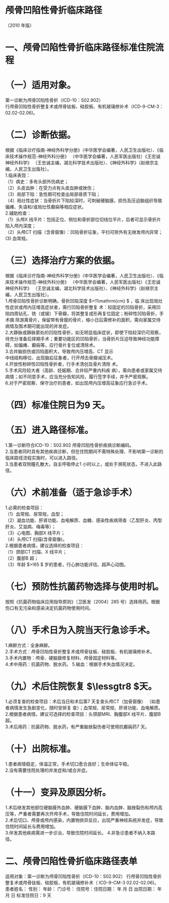 # 颅骨凹陷性骨折临床路径  
（2010 年版）  
# 一、颅骨凹陷性骨折临床路径标准住院流程  
# （一）适用对象。  
第一诊断为颅骨凹陷性骨折（ICD-10：S02.902）  
行颅骨凹陷性骨折整复术或颅骨钛板、硅胶板、有机玻璃修补术（ICD-9-CM-3：02.02-02.06)。  
# （二）诊断依据。  
根据《临床诊疗指南-神经外科学分册》（中华医学会编著，人民卫生出版社）、《临床技术操作规范-神经外科分册》
（中华医学会编著，人民军医出版社）《王忠诚神经外科学》
（王忠诚主编，湖北科学技术出版社）、《神经外科学》（赵继宗主编，人民卫生出版社）。  
1.临床表现：  
（1）病史：多有头部外伤病史；  
（2）头皮血肿：在受力点有头皮血肿或挫伤；  
（3）局部下陷：急性期可检查出局部骨质下陷；  
（4）局灶性症状：当骨折片下陷较深时，可刺破硬脑膜，损伤及压迫脑组织导致偏瘫、失语和/或局灶性癫痫等相应症状。  
2.辅助检查：  
（1）头颅X 线平片：包括正位、侧位和骨折部位切线位平片，后者可显示骨折片陷入颅内深度；  
（2）头颅CT 扫描（含骨窗像）：凹陷骨折征象，平扫可除外有无继发颅内异常；  
(3) 血常规。  
# （三）选择治疗方案的依据。  
根据《临床诊疗指南-神经外科学分册》（中华医学会编著，人民卫生出版社）、《临床技术操作规范-神经外科分册》
（中华医学会编著，人民军医出版社）《王忠诚神经外科学》
（王忠诚主编，湖北科学技术出版社）、《神经外科学》（赵继宗主编，人民卫生出版社）。  
1.颅骨凹陷性骨折诊断明确，骨折凹陷深度 $>\!1\mathrm{cm} $ ，临 床出现局灶性症状或颅内压增高症状者，需行凹陷骨折整复 术：较固定的凹陷骨折，采用凹陷四周钻孔、铣（或锯）下骨瓣，将其整复成形再复位固定；粉碎性凹陷骨折，手术摘 除游离骨片，保留带有骨膜的骨片，缩小日后需修补的面积，需向家属交待病情及围术期可能出现的并发症。  
2.大静脉或静脉窦处的凹陷性骨折，如无明显临床症状，即使下陷较深仍可观察，待充分准备后择期手术；重要功能区的凹陷骨折，当骨折片压迫导致神经功能障碍，如偏瘫、癫痫等，应行骨片复位或清除术。  
3.合并脑损伤或凹陷面积大，导致颅内压增高、CT 显示  
中线结构移位、出现脑疝征象者，行开颅去骨瓣减压术。  
4.开放性粉碎性凹陷性骨折者，行手术清创及骨片清除 术。  
5.手术风险较大者（高龄、妊娠期、合并较严重内科疾 病），需向患者或家属交待病情；如不同意手术，应当充分告知风险，履行签字手续，并予严密观察。  
6.对于严密观察、保守治疗的患者，如出现颅内压增高征象应行急诊手术。  
# （四）标准住院日为9 天。  
# （五）进入路径标准。  
1.第一诊断符合ICD-10：S02.902 颅骨凹陷性骨折疾病诊断编码。  
2.当患者同时具有其他疾病诊断，但在住院期间不需特殊处理、不影响第一诊断的临床路径流程实施时，可以进入路径。  
3.当患者双侧瞳孔散大，自主呼吸停止1 小时以上，或处于濒死状态，不进入此路径。  
# （六）术前准备（适于急诊手术）  
1.必需的检查项目：  
（1）血常规、尿常规，血型；  
（2）凝血功能、肝肾功能、血电解质、血糖、感染性疾病筛查（乙型肝炎、丙型肝炎、艾滋病、梅毒等）；  
（3）心电图、胸部X 线平片；  
（4）头颅CT 扫描(含骨窗像)。  
2.根据患者病情，建议选择的检查项目：  
（1）颈部CT 扫描、X 线平片；  
（2）腹部B 超；  
（3）年龄 $>\!65 $ 岁的患者，行心肺功能评估、超声心动图。  
# （七）预防性抗菌药物选择与使用时机。  
按照《抗菌药物临床应用指导原则》（卫医发〔2004〕285 号）选择用药。根据伤口有无污染和感染决定抗菌药物使用时间。  
# （八）手术日为入院当天行急诊手术。  
1.麻醉方式：全身麻醉。  
2.手术方式：颅骨凹陷性骨折整复术或颅骨钛板、硅胶板、有机玻璃修补术。  
3.手术内置物：颅骨、硬脑膜修复材料、颅骨固定材料等。  
4.术中用药：抗菌药物、脱水药。 5.输血：根据手术失血情况决定。  
# （九）术后住院恢复 $\lessgtr8 $天。  
1.必须复查的检查项目：术后当日和术后第7 天复查头颅CT（加骨窗像） （如患者病情发生急剧变化，随时安排复 查）；血常规、尿常规、肝肾功能、血电解质。  
2.根据患者病情，建议可选择的检查项目：头颈部MRI、胸腹部X 线平片、腹部B 超。  
3.术后用药：抗菌药物、脱水药，有严重脑挫裂伤者可使用抗癫痫药7 天。  
# （十）出院标准。  
1.患者病情稳定，体温正常，手术切口愈合良好；生命体征平稳。  
2.没有需要住院处理的并发症和/或合并症。  
# （十一）变异及原因分析。  
1.术后继发其他部位硬脑膜外血肿、硬脑膜下血肿、脑内血肿、脑挫裂伤和颅内高压等，严重者需要再次开颅手术，导致住院时间延长，费用增加。  
2.术后切口、颅骨或颅内感染，内置物排异反应，出现严重神经系统并发症，导致住院时间延长与费用增加。  
3.伴发其他疾病需进一步诊治，导致住院时间延长。 4.非急诊患者不纳入本路径。  
# 二、颅骨凹陷性骨折临床路径表单  
适用对象：第一诊断为颅骨凹陷性骨折（ICD-10：S02.902） 行颅骨凹陷性骨折整复术或颅骨钛板、硅胶板、有机玻璃修补术（ ICD-9-CM-3 02.02-02.06)。  
患者姓名：             性别：      年龄：      门诊号：          住院号：住院日期：     年  月  日    出院日期：       年  月   日     标准住院日：9 天  
